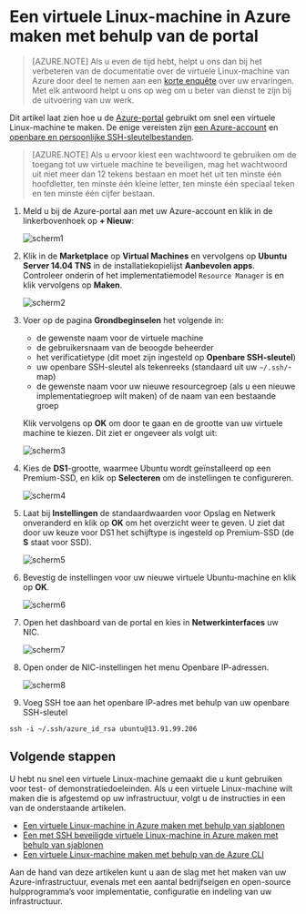 <properties
    pageTitle="Een virtuele Linux-machine maken met behulp van de Azure-portal | Microsoft Azure"
    description="Een virtuele Linux-machine maken met behulp van de Azure-portal."
    services="virtual-machines-linux"
    documentationCenter=""
    authors="vlivech"
    manager="timlt"
    editor=""
    tags="azure-resource-manager"
/>

<tags
    ms.service="virtual-machines-linux"
    ms.workload="infrastructure-services"
    ms.tgt_pltfrm="vm-linux"
    ms.devlang="na"
    ms.topic="hero-article"
    ms.date="04/29/2016"
    ms.author="v-livech"
/>

# Een virtuele Linux-machine in Azure maken met behulp van de portal

> [AZURE.NOTE] Als u even de tijd hebt, helpt u ons dan bij het verbeteren van de documentatie over de virtuele Linux-machine van Azure door deel te nemen aan een [korte enquête](https://aka.ms/linuxdocsurvey) over uw ervaringen. Met elk antwoord helpt u ons op weg om u beter van dienst te zijn bij de uitvoering van uw werk.

Dit artikel laat zien hoe u de [Azure-portal](https://portal.azure.com/) gebruikt om snel een virtuele Linux-machine te maken. De enige vereisten zijn [een Azure-account](https://azure.microsoft.com/pricing/free-trial/) en [openbare en persoonlijke SSH-sleutelbestanden](virtual-machines-linux-mac-create-ssh-keys.md).

> [AZURE.NOTE] Als u ervoor kiest een wachtwoord te gebruiken om de toegang tot uw virtuele machine te beveiligen, mag het wachtwoord uit niet meer dan 12 tekens bestaan en moet het uit ten minste één hoofdletter, ten minste één kleine letter, ten minste één speciaal teken en ten minste één cijfer bestaan. 


1. Meld u bij de Azure-portal aan met uw Azure-account en klik in de linkerbovenhoek op **+ Nieuw**:

    ![scherm1](../media/virtual-machines-linux-quick-create-portal/screen1.png)

2. Klik in de **Marketplace** op **Virtual Machines** en vervolgens op **Ubuntu Server 14.04 TNS** in de installatiekopielijst **Aanbevolen apps**.  Controleer onderin of het implementatiemodel `Resource Manager` is en klik vervolgens op **Maken**.

    ![scherm2](../media/virtual-machines-linux-quick-create-portal/screen2.png)

3. Voer op de pagina **Grondbeginselen** het volgende in:
    - de gewenste naam voor de virtuele machine
    - de gebruikersnaam van de beoogde beheerder
    - het verificatietype (dit moet zijn ingesteld op **Openbare SSH-sleutel**)
    - uw openbare SSH-sleutel als tekenreeks (standaard uit uw `~/.ssh/`-map)
    - de gewenste naam voor uw nieuwe resourcegroep (als u een nieuwe implementatiegroep wilt maken) of de naam van een bestaande groep

    Klik vervolgens op **OK** om door te gaan en de grootte van uw virtuele machine te kiezen. Dit ziet er ongeveer als volgt uit:

    ![scherm3](../media/virtual-machines-linux-quick-create-portal/screen3.png)

4. Kies de **DS1**-grootte, waarmee Ubuntu wordt geïnstalleerd op een Premium-SSD, en klik op **Selecteren** om de instellingen te configureren.

    ![scherm4](../media/virtual-machines-linux-quick-create-portal/screen4.png)

5. Laat bij **Instellingen** de standaardwaarden voor Opslag en Netwerk onveranderd en klik op **OK** om het overzicht weer te geven.  U ziet dat door uw keuze voor DS1 het schijftype is ingesteld op Premium-SSD (de **S** staat voor SSD).

    ![scherm5](../media/virtual-machines-linux-quick-create-portal/screen5.png)

6. Bevestig de instellingen voor uw nieuwe virtuele Ubuntu-machine en klik op **OK**.

    ![scherm6](../media/virtual-machines-linux-quick-create-portal/screen6.png)

7. Open het dashboard van de portal en kies in **Netwerkinterfaces** uw NIC.

    ![scherm7](../media/virtual-machines-linux-quick-create-portal/screen7.png)

8. Open onder de NIC-instellingen het menu Openbare IP-adressen.

    ![scherm8](../media/virtual-machines-linux-quick-create-portal/screen8.png)

9. Voeg SSH toe aan het openbare IP-adres met behulp van uw openbare SSH-sleutel

```
ssh -i ~/.ssh/azure_id_rsa ubuntu@13.91.99.206
```

## Volgende stappen

U hebt nu snel een virtuele Linux-machine gemaakt die u kunt gebruiken voor test- of demonstratiedoeleinden. Als u een virtuele Linux-machine wilt maken die is afgestemd op uw infrastructuur, volgt u de instructies in een van de onderstaande artikelen.

- [Een virtuele Linux-machine in Azure maken met behulp van sjablonen](virtual-machines-linux-cli-deploy-templates.md)
- [Een met SSH beveiligde virtuele Linux-machine in Azure maken met behulp van sjablonen](virtual-machines-linux-create-ssh-secured-vm-from-template.md)
- [Een virtuele Linux-machine maken met behulp van de Azure CLI](virtual-machines-linux-create-cli-complete.md)

Aan de hand van deze artikelen kunt u aan de slag met het maken van uw Azure-infrastructuur, evenals met een aantal bedrijfseigen en open-source hulpprogramma’s voor implementatie, configuratie en indeling van uw infrastructuur.



<!--HONumber=ago16_HO4-->



